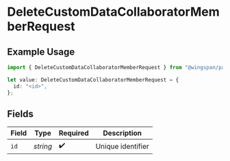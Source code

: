 # DeleteCustomDataCollaboratorMemberRequest

## Example Usage

```typescript
import { DeleteCustomDataCollaboratorMemberRequest } from "@wingspan/payments/sdk/models/operations";

let value: DeleteCustomDataCollaboratorMemberRequest = {
  id: "<id>",
};
```

## Fields

| Field              | Type               | Required           | Description        |
| ------------------ | ------------------ | ------------------ | ------------------ |
| `id`               | *string*           | :heavy_check_mark: | Unique identifier  |